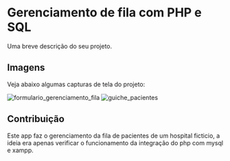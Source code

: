 

<h1>Gerenciamento de fila com PHP e SQL</h1>
<p>Uma breve descrição do seu projeto.</p>

<h2>Imagens</h2>
<p>Veja abaixo algumas capturas de tela do projeto:</p>

![formulario_gerenciamento_fila](https://github.com/JoaoGabrielSC/Php-Gerenciamento-de-fila/assets/88412213/f850d1bb-a817-4c9e-9878-96bd29e70d23)
![guiche_pacientes](https://github.com/JoaoGabrielSC/Php-Gerenciamento-de-fila/assets/88412213/309011ab-268e-47ef-b663-aa94a9570839)

<!-- Adicione mais imagens conforme necessário -->

<h2>Contribuição</h2>
<p>Este app faz o gerenciamento da fila de pacientes de um hospital ficticio, a ideia era apenas verificar o funcionamento da integração do php com mysql e xampp.</p>


